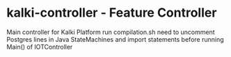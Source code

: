 # kalki-controller - Feature Controller 

Main controller for Kalki Platform
    run compilation.sh 
    need to uncomment Postgres lines in Java StateMachines and import statements before running Main() of IOTController



